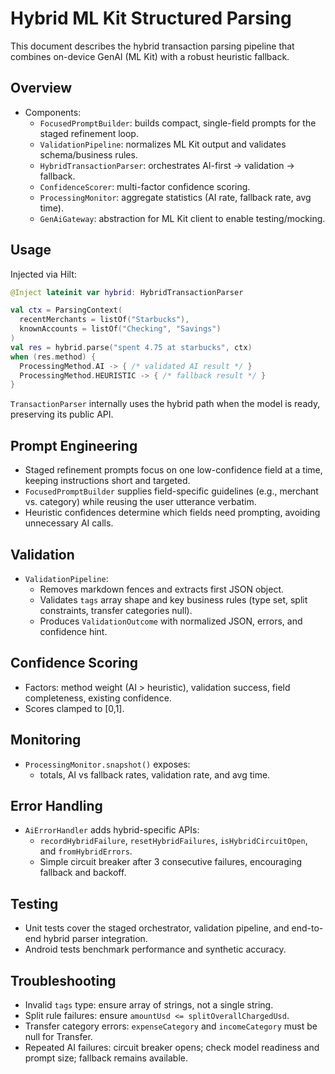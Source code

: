 # Hybrid ML Kit Structured Parsing

This document describes the hybrid transaction parsing pipeline that combines on-device GenAI (ML Kit) with a robust heuristic fallback.

## Overview
- Components:
  - `FocusedPromptBuilder`: builds compact, single-field prompts for the staged refinement loop.
  - `ValidationPipeline`: normalizes ML Kit output and validates schema/business rules.
  - `HybridTransactionParser`: orchestrates AI-first → validation → fallback.
  - `ConfidenceScorer`: multi-factor confidence scoring.
  - `ProcessingMonitor`: aggregate statistics (AI rate, fallback rate, avg time).
  - `GenAiGateway`: abstraction for ML Kit client to enable testing/mocking.

## Usage
Injected via Hilt:

```kotlin
@Inject lateinit var hybrid: HybridTransactionParser

val ctx = ParsingContext(
  recentMerchants = listOf("Starbucks"),
  knownAccounts = listOf("Checking", "Savings")
)
val res = hybrid.parse("spent 4.75 at starbucks", ctx)
when (res.method) {
  ProcessingMethod.AI -> { /* validated AI result */ }
  ProcessingMethod.HEURISTIC -> { /* fallback result */ }
}
```

`TransactionParser` internally uses the hybrid path when the model is ready, preserving its public API.

## Prompt Engineering
- Staged refinement prompts focus on one low-confidence field at a time, keeping instructions short and targeted.
- `FocusedPromptBuilder` supplies field-specific guidelines (e.g., merchant vs. category) while reusing the user utterance verbatim.
- Heuristic confidences determine which fields need prompting, avoiding unnecessary AI calls.

## Validation
- `ValidationPipeline`:
  - Removes markdown fences and extracts first JSON object.
  - Validates `tags` array shape and key business rules (type set, split constraints, transfer categories null).
  - Produces `ValidationOutcome` with normalized JSON, errors, and confidence hint.

## Confidence Scoring
- Factors: method weight (AI > heuristic), validation success, field completeness, existing confidence.
- Scores clamped to [0,1].

## Monitoring
- `ProcessingMonitor.snapshot()` exposes:
  - totals, AI vs fallback rates, validation rate, and avg time.

## Error Handling
- `AiErrorHandler` adds hybrid-specific APIs:
  - `recordHybridFailure`, `resetHybridFailures`, `isHybridCircuitOpen`, and `fromHybridErrors`.
  - Simple circuit breaker after 3 consecutive failures, encouraging fallback and backoff.

## Testing
- Unit tests cover the staged orchestrator, validation pipeline, and end-to-end hybrid parser integration.
- Android tests benchmark performance and synthetic accuracy.

## Troubleshooting
- Invalid `tags` type: ensure array of strings, not a single string.
- Split rule failures: ensure `amountUsd <= splitOverallChargedUsd`.
- Transfer category errors: `expenseCategory` and `incomeCategory` must be null for Transfer.
- Repeated AI failures: circuit breaker opens; check model readiness and prompt size; fallback remains available.
